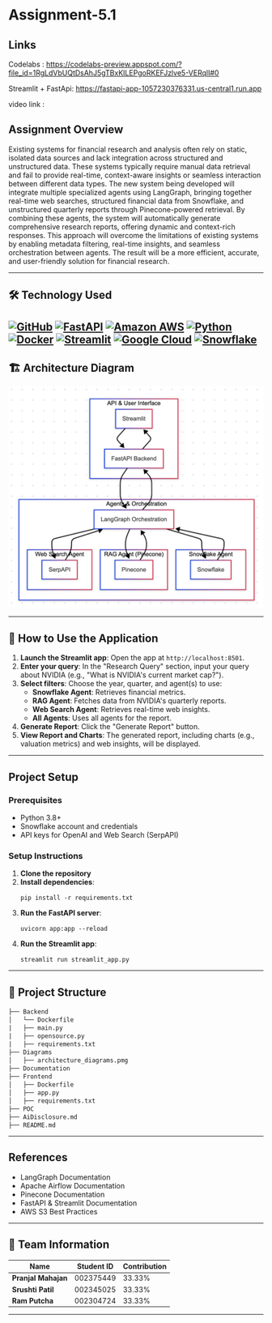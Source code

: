 # Assignment-5.1


## Links 
Codelabs : https://codelabs-preview.appspot.com/?file_id=1RgLdVbUQtDsAhJ5gTBxKILEPgoRKEFJzlve5-VERqlI#0

Streamlit + FastApi: https://fastapi-app-1057230376331.us-central1.run.app

video link : 
 
## Assignment Overview 
Existing systems for financial research and analysis often rely on static, isolated data sources and lack integration across structured and unstructured data. These systems typically require manual data retrieval and fail to provide real-time, context-aware insights or seamless interaction between different data types. The new system being developed will integrate multiple specialized agents using LangGraph, bringing together real-time web searches, structured financial data from Snowflake, and unstructured quarterly reports through Pinecone-powered retrieval. By combining these agents, the system will automatically generate comprehensive research reports, offering dynamic and context-rich responses. This approach will overcome the limitations of existing systems by enabling metadata filtering, real-time insights, and seamless orchestration between agents. The result will be a more efficient, accurate, and user-friendly solution for financial research.

---

## 🛠️ Technology Used

[![GitHub](https://img.shields.io/badge/GitHub-100000?style=for-the-badge&logo=github&logoColor=white)](https://github.com/)
[![FastAPI](https://img.shields.io/badge/fastapi-109989?style=for-the-badge&logo=FASTAPI&logoColor=white)](https://fastapi.tiangolo.com/)
[![Amazon AWS](https://img.shields.io/badge/Amazon_AWS-FF9900?style=for-the-badge&logo=amazonaws&logoColor=white)](https://aws.amazon.com/)
[![Python](https://img.shields.io/badge/Python-FFD43B?style=for-the-badge&logo=python&logoColor=blue)](https://www.python.org/)
[![Docker](https://img.shields.io/badge/Docker-%232496ED?style=for-the-badge&logo=Docker&color=blue&logoColor=white)](https://www.docker.com)
[![Streamlit](https://img.shields.io/badge/Streamlit-FF4B4B?style=for-the-badge&logo=Streamlit&logoColor=white)](https://streamlit.io/)
[![Google Cloud](https://img.shields.io/badge/Google_Cloud-%234285F4.svg?style=for-the-badge&logo=google-cloud&logoColor=white)](https://cloud.google.com)
[![Snowflake](https://img.shields.io/badge/Snowflake-00A9E0?style=for-the-badge&logo=snowflake&logoColor=white)](https://www.snowflake.com/)
---

## 🏗️ Architecture Diagram
![AI Application Data Pipeline](https://github.com/Bigdata2025Team5/Assignment-5.1/blob/db337ed8ea89c213c17cf1be8522a0825cdbd409/Architecture%20Diagram.png)

---

## 🔑 How to Use the Application
1. **Launch the Streamlit app**: Open the app at `http://localhost:8501`.
2. **Enter your query**: In the "Research Query" section, input your query about NVIDIA (e.g., "What is NVIDIA's current market cap?").
3. **Select filters**: Choose the year, quarter, and agent(s) to use:
   - **Snowflake Agent**: Retrieves financial metrics.
   - **RAG Agent**: Fetches data from NVIDIA's quarterly reports.
   - **Web Search Agent**: Retrieves real-time web insights.
   - **All Agents**: Uses all agents for the report.
4. **Generate Report**: Click the "Generate Report" button.
5. **View Report and Charts**: The generated report, including charts (e.g., valuation metrics) and web insights, will be displayed.

---

## Project Setup

### Prerequisites
- Python 3.8+
- Snowflake account and credentials
- API keys for OpenAI and Web Search (SerpAPI)
  
### Setup Instructions

1. **Clone the repository**
2. **Install dependencies**:   
   ```
   pip install -r requirements.txt
   ```
3. **Run the FastAPI server**:
   ```
   uvicorn app:app --reload
   ```
4. **Run the Streamlit app**:
   ```
   streamlit run streamlit_app.py
   ```
---

## 📂 Project Structure
```
├── Backend
│   └── Dockerfile
|   ├── main.py
|   ├── opensource.py
|   ├── requirements.txt
├── Diagrams
│   ├── architecture_diagrams.pmg
├── Documentation
├── Frontend
│   ├── Dockerfile
│   ├── app.py
│   ├── requirements.txt
├── POC  
├── AiDisclosure.md
├── README.md

```

---
## References

- LangGraph Documentation
- Apache Airflow Documentation
- Pinecone Documentation 
- FastAPI & Streamlit Documentation
- AWS S3 Best Practices

---

## 👥 Team Information
| Name            | Student ID    | Contribution |
|----------------|--------------|--------------|
| **Pranjal Mahajan** | 002375449  | 33.33% |
| **Srushti Patil**  | 002345025  | 33.33% |
| **Ram Putcha**  | 002304724  | 33.33% |

---
